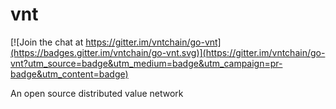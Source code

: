# vnt

[![Join the chat at https://gitter.im/vntchain/go-vnt](https://badges.gitter.im/vntchain/go-vnt.svg)](https://gitter.im/vntchain/go-vnt?utm_source=badge&utm_medium=badge&utm_campaign=pr-badge&utm_content=badge)

An open source distributed value network

